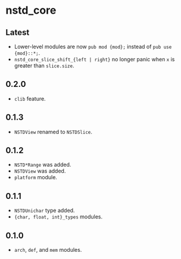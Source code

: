 # nstd_core
## Latest
- Lower-level modules are now `pub mod {mod};` instead of `pub use {mod}::*;`.
- `nstd_core_slice_shift_{left | right}` no longer panic when `x` is greater than `slice.size`.
## 0.2.0
- `clib` feature.
## 0.1.3
- `NSTDView` renamed to `NSTDSlice`.
## 0.1.2
- `NSTD*Range` was added.
- `NSTDView` was added.
- `platform` module.
## 0.1.1
- `NSTDUnichar` type added.
- `{char, float, int}_types` modules.
## 0.1.0
- `arch`, `def`, and `mem` modules.
